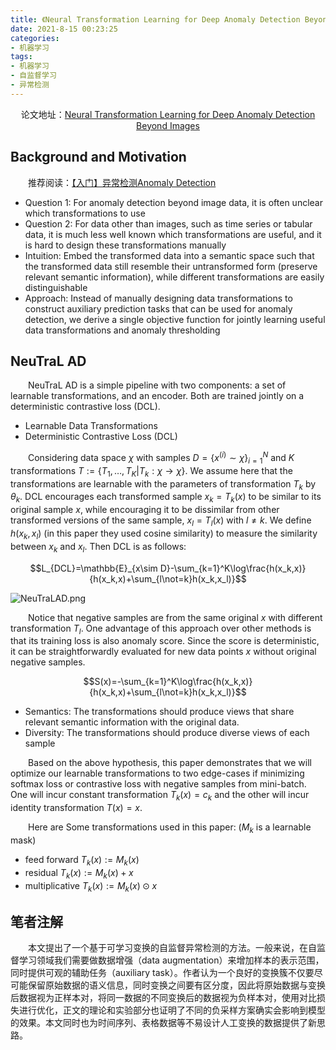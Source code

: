 ```yaml
---
title: 《Neural Transformation Learning for Deep Anomaly Detection Beyond Images》阅读笔记
date: 2021-8-15 00:23:25
categories:
- 机器学习
tags:
- 机器学习
- 自监督学习
- 异常检测
---
```


<center>论文地址：<a href="https://arxiv.org/abs/2103.16440">Neural Transformation Learning for Deep Anomaly Detection Beyond Images</a></center>

## Background and Motivation
&emsp;&emsp;推荐阅读：[【入门】异常检测Anomaly Detection](https://zhuanlan.zhihu.com/p/116235115)

* Question 1: For anomaly detection beyond image data, it is often unclear which transformations to use
* Question 2: For data other than images, such as time series or tabular data, it is much less well known which transformations are useful, and it is hard to design these transformations manually
* Intuition: Embed the transformed data into a semantic space such that the transformed data still resemble their untransformed form (preserve relevant semantic information), while different transformations are easily distinguishable
* Approach: Instead of manually designing data transformations to construct auxiliary prediction tasks that can be used for anomaly detection, we derive a single objective function for jointly learning useful data transformations and anomaly thresholding

## NeuTraL AD
&emsp;&emsp;NeuTraL AD is a simple pipeline with two components: a set of learnable transformations, and an encoder. Both are trained jointly on a deterministic contrastive loss (DCL).

* Learnable Data Transformations
* Deterministic Contrastive Loss (DCL)

&emsp;&emsp;Considering data space $\chi$ with samples $D=\{x^{(i)}\sim\chi\}_{i=1}^N$ and $K$ transformations $T:=\{T_1,\dots,T_K\vert T_k:\chi\rightarrow\chi\}$. We assume here that the transformations are learnable with the parameters of transformation $T_k$ by $\theta_k$. DCL encourages each transformed sample $x_k=T_k(x)$ to be similar to its original sample $x$, while encouraging it to be dissimilar from other transformed versions of the same sample, $x_l=T_l(x)$ with $l\not=k$. We define $h(x_k,x_l)$ (in this paper they used cosine similarity) to measure the similarity between $x_k$ and $x_l$. Then DCL is as follows:

$$L_{DCL}=\mathbb{E}_{x\sim D}-\sum_{k=1}^K\log\frac{h(x_k,x)}{h(x_k,x)+\sum_{l\not=k}h(x_k,x_l)}$$

![NeuTraLAD.png](https://i.loli.net/2021/08/14/SjHhwVmzTk1fNAo.png)

&emsp;&emsp;Notice that negative samples are from the same original $x$ with different transformation $T_l$. One advantage of this approach over other methods is that its training loss is also anomaly score. Since the score is deterministic, it can be straightforwardly evaluated for new data points $x$ without original negative samples.

$$S(x)=-\sum_{k=1}^K\log\frac{h(x_k,x)}{h(x_k,x)+\sum_{l\not=k}h(x_k,x_l)}$$

* Semantics: The transformations should produce views that share relevant semantic information with the original data.
* Diversity: The transformations should produce diverse views of each sample

&emsp;&emsp;Based on the above hypothesis, this paper demonstrates that we will optimize our learnable transformations to two edge-cases if minimizing softmax loss or contrastive loss with negative samples from mini-batch. One will incur constant transformation $T_k(x)=c_k$ and the other will incur identity transformation $T(x)=x$.

&emsp;&emsp;Here are Some transformations used in this paper: ($M_k$ is a learnable mask)
* feed forward $T_k(x):=M_k(x)$
* residual $T_k(x):=M_k(x)+x$
* multiplicative $T_k(x):=M_k(x)\odot x$

## 笔者注解
&emsp;&emsp;本文提出了一个基于可学习变换的自监督异常检测的方法。一般来说，在自监督学习领域我们需要做数据增强（data augmentation）来增加样本的表示范围，同时提供可观的辅助任务（auxiliary task）。作者认为一个良好的变换簇不仅要尽可能保留原始数据的语义信息，同时变换之间要有区分度，因此将原始数据与变换后数据视为正样本对，将同一数据的不同变换后的数据视为负样本对，使用对比损失进行优化，正文的理论和实验部分也证明了不同的负采样方案确实会影响到模型的效果。本文同时也为时间序列、表格数据等不易设计人工变换的数据提供了新思路。
